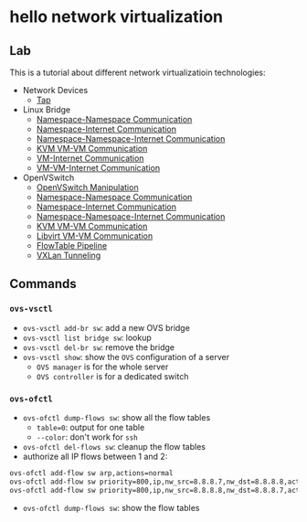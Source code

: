 # hello network virtualization

## Lab
This is a tutorial about different network virtualizatioin technologies:
- Network Devices
  - [Tap](lab_linux-device/tap/linux-tap.md)
- Linux Bridge
  - [Namespace-Namespace Communication](lab_linux-bridge/linux-br-inter-namespace.md)
  - [Namespace-Internet Communication](lab_linux-bridge/linux-br-namespace-ext.md)
  - [Namespace-Namespace-Internet Communication]()
  - [KVM VM-VM Communication](lab_linux-bridge/linux-bridge-kvm-vm.md)
  - [VM-Internet Communication]()
  - [VM-VM-Internet Communication]()
- OpenVSwitch
  - [OpenVSwitch Manipulation](lab_ovs/ovs-manipulation.md)
  - [Namespace-Namespace Communication](lab_ovs/ovs-namespace.md)
  - [Namespace-Internet Communication]()
  - [Namespace-Namespace-Internet Communication]()
  - [KVM VM-VM Communication](lab_ovs/ovs-kvm-vm.md)
  - [Libvirt VM-VM Communication](lab_ovs/libvirt/ovs-libvirt-vm.md)
  - [FlowTable Pipeline](lab_ovs/ovs-pipeline.md)
  - [VXLan Tunneling](lab_ovs/tunneling/ovs-tunneling.md)
  
## Commands
### `ovs-vsctl`
- `ovs-vsctl add-br sw`: add a new OVS bridge 
- `ovs-vsctl list bridge sw`: lookup
- `ovs-vsctl del-br sw`: remove the bridge
- `ovs-vsctl show`: show the `OVS` configuration of a server
  - `OVS manager` is for the whole server
  - `OVS controller` is for a dedicated switch

### `ovs-ofctl`
- `ovs-ofctl dump-flows sw`: show all the flow tables
  - `table=0`: output for one table
  - `--color`: don't work for `ssh`
- `ovs-ofctl del-flows sw`: cleanup the flow tables
- authorize all IP flows between 1 and 2:
```bash
ovs-ofctl add-flow sw arp,actions=normal
ovs-ofctl add-flow sw priority=800,ip,nw_src=8.8.8.7,nw_dst=8.8.8.8,actions=normal
ovs-ofctl add-flow sw priority=800,ip,nw_src=8.8.8.8,nw_dst=8.8.8.7,actions=normal
```
- `ovs-ofctl dump-flows sw`: show the flow tables
